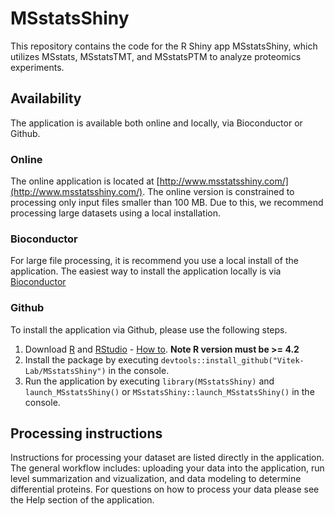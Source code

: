 # MSstatsShiny

This repository contains the code for the R Shiny app MSstatsShiny, which 
utilizes MSstats, MSstatsTMT, and MSstatsPTM to analyze proteomics experiments.

## Availability

The application is available both online and locally, via Bioconductor or Github.

### Online

The online application is located at 
[http://www.msstatsshiny.com/](http://www.msstatsshiny.com/). The online version
is constrained to processing only input files smaller than 100 MB. Due to this, 
we recommend processing large datasets using a local installation.


### Bioconductor

For large file processing, it is recommend you use a local install of the application. The easiest way to install the application locally is via [Bioconductor](https://bioconductor.org/packages/release/bioc/html/MSstatsShiny.html)

### Github

To install the application via Github, please use the following steps.

1. Download [R](https://www.r-project.org/) and [RStudio](https://www.rstudio.com/products/rstudio/download/) - [How to](https://rstudio-education.github.io/hopr/starting.html). **Note R version must be >= 4.2**
2. Install the package by executing `devtools::install_github("Vitek-Lab/MSstatsShiny")` in the console.
3. Run the application by executing `library(MSstatsShiny)` and `launch_MSstatsShiny()` or `MSstatsShiny::launch_MSstatsShiny()` in the console.

## Processing instructions

Instructions for processing your dataset are listed directly in the application. The general workflow includes: uploading your data into the application, run level summarization and vizualization, and data modeling to determine differential proteins. For questions on how to process your data please see the Help section of the application.
